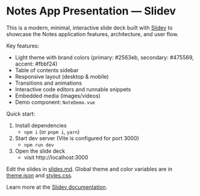 # Notes App Presentation — Slidev

This is a modern, minimal, interactive slide deck built with [Slidev](https://github.com/slidevjs/slidev) to showcase the Notes application features, architecture, and user flow.

Key features:
- Light theme with brand colors (primary: #2563eb, secondary: #475569, accent: #fbbf24)
- Table of contents sidebar
- Responsive layout (desktop & mobile)
- Transitions and animations
- Interactive code editors and runnable snippets
- Embedded media (images/videos)
- Demo component: `NoteDemo.vue`

Quick start:
1. Install dependencies
   - `npm i` (or `pnpm i`, `yarn`)
2. Start dev server (Vite is configured for port 3000)
   - `npm run dev`
3. Open the slide deck
   - visit http://localhost:3000

Edit the slides in [slides.md](./slides.md). Global theme and color variables are in [theme.json](./theme.json) and [styles.css](./styles.css).

Learn more at the [Slidev documentation](https://sli.dev/).

